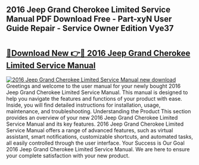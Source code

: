 ## 2016 Jeep Grand Cherokee Limited Service Manual PDF Download Free - Part-xyN User Guide Repair - Service Owner Edition Vye37

# <h2><a href="http://bc7240.oget.top/?id=2016+Jeep+Grand+Cherokee+Limited+Service+Manual">🔗Download New 👉🔴 2016 Jeep Grand Cherokee Limited Service Manual</a></h2>

[![2016 Jeep Grand Cherokee Limited Service Manual new download](https://i.imgur.com/5g1atiW.png)](http://bc7240.oget.top/?id=2016+Jeep+Grand+Cherokee+Limited+Service+Manual)
Greetings and welcome to the user manual for your newly bought 2016 Jeep Grand Cherokee Limited Service Manual. This manual is designed to help you navigate the features and functions of your product with ease. Inside, you will find detailed instructions for installation, usage, maintenance, and troubleshooting. Understanding the Product This section provides an overview of your new 2016 Jeep Grand Cherokee Limited Service Manual and its key features. 2016 Jeep Grand Cherokee Limited Service Manual offers a range of advanced features, such as virtual assistant, smart notifications, customizable shortcuts, and automated tasks, all easily controlled through the user interface. Your Success is Our Goal 2016 Jeep Grand Cherokee Limited Service Manual. We are here to ensure your complete satisfaction with your new product.

